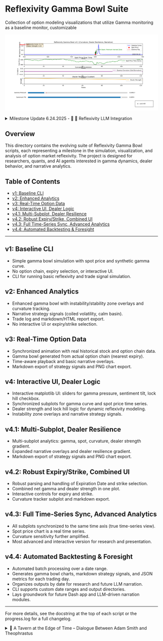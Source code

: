# Reflexivity Gamma Bowl Suite

Collection of option modeling visualizations that utilize Gamma monitoring as a baseline monitor, customizable

![sample](media/gamma_reflexivity_bowl.png)



<details><summary>Milestone Update 6.24.2025 - 🧠 🤔 Reflexivity LLM Integration </summary>

A Dash app can be run with ```python  reflexivity_dash.py``` after ```manifest_utils.py``` has been run *after* ```reflexivity_gamma_bowlv44.py``` allows for a powerful dynamic:

## Quick Start

1. Clone the repo and install requirements.
2. Add your OpenAI API key to a `.env` file.
3. Run the batch processor:
   ```
   python reflexivity_gamma_bowlv44.py --ticker SPY --start 2025-04-24 --end 2025-06-24
   ```
4. Build the manifest:
   ```
   python manifest_utils.py
   ```
5. Launch the Dash app:
   ```
   python reflexivity_dash.py
   ```
6. Click **“💬 Generate Thinker Debate”** to see LLM-powered market commentary!

![sample](media/reflexivity_dash.PNG)

  
</details>

## Overview
This directory contains the evolving suite of Reflexivity Gamma Bowl scripts, each representing a milestone in the simulation, visualization, and analysis of option market reflexivity. The project is designed for researchers, quants, and AI agents interested in gamma dynamics, dealer behavior, and narrative analytics.

## Table of Contents
- [v1: Baseline CLI](#v1-baseline-cli)
- [v2: Enhanced Analytics](#v2-enhanced-analytics)
- [v3: Real-Time Option Data](#v3-real-time-option-data)
- [v4: Interactive UI, Dealer Logic](#v4-interactive-ui-dealer-logic)
- [v4.1: Multi-Subplot, Dealer Resilience](#v41-multi-subplot-dealer-resilience)
- [v4.2: Robust Expiry/Strike, Combined UI](#v42-robust-expirystrike-combined-ui)
- [v4.3: Full Time-Series Sync, Advanced Analytics](#v43-full-time-series-sync-advanced-analytics)
- [v4.4: Automated Backtesting & Foresight](#v44-automated-backtesting--foresight)

---

## v1: Baseline CLI
- Simple gamma bowl simulation with spot price and synthetic gamma curve.
- No option chain, expiry selection, or interactive UI.
- CLI for running basic reflexivity and trade signal simulation.

## v2: Enhanced Analytics
- Enhanced gamma bowl with instability/stability zone overlays and curvature tracking.
- Narrative strategy signals (coiled volatility, calm basin).
- Trade log and markdown/HTML report export.
- No interactive UI or expiry/strike selection.

## v3: Real-Time Option Data
- Synchronized animation with real historical stock and option chain data.
- Gamma bowl generated from actual option chain (nearest expiry).
- Time-aware playback and basic narrative overlays.
- Markdown export of strategy signals and PNG chart export.

## v4: Interactive UI, Dealer Logic
- Interactive matplotlib UI: sliders for gamma pressure, sentiment tilt, lock hill checkbox.
- Synchronized subplots for gamma curve and spot price time series.
- Dealer strength and lock hill logic for dynamic reflexivity modeling.
- Instability zone overlays and narrative strategy signals.

## v4.1: Multi-Subplot, Dealer Resilience
- Multi-subplot analytics: gamma, spot, curvature, dealer strength gradient.
- Expanded narrative overlays and dealer resilience gradient.
- Markdown export of strategy signals and PNG chart export.

## v4.2: Robust Expiry/Strike, Combined UI
- Robust parsing and handling of Expiration Date and strike selection.
- Combined net gamma and dealer strength in one plot.
- Interactive controls for expiry and strike.
- Curvature tracker subplot and markdown export.

## v4.3: Full Time-Series Sync, Advanced Analytics
- All subplots synchronized to the same time axis (true time-series view).
- Spot price chart is a real time series.
- Curvature sensitivity further amplified.
- Most advanced and interactive version for research and presentation.

## v4.4: Automated Backtesting & Foresight
- Automated batch processing over a date range.
- Generates gamma bowl charts, markdown strategy signals, and JSON metrics for each trading day.
- Organizes outputs by date for research and future LLM narration.
- CLI supports custom date ranges and output directories.
- Lays groundwork for future Dash app and LLM-driven narration modules.

---

For more details, see the docstring at the top of each script or the progress.log for a full changelog. 

<details>
<summary>🍻 A Tavern at the Edge of Time – Dialogue Between Adam Smith and Theophrastus</summary>

Adam Smith (raising his tankard):

“In my time, markets were but fields of wheat and wool. Now I see your ‘gamma bowls’—these curvature waves and reflexive pressures. The invisible hand? A dealer now, hedging with precision.”

Theophrastus (smiling, sketching a parabola on a napkin):

“Markets today are living organisms, Adam. Your hand remains, but now it trembles with feedback—sentiment, narrative, central banks whispering in IV slopes. We've merely decoded its tremors.”

Smith (leaning forward):

“Tell me, this dealer strength—he sounds a lot like my butcher and baker, motivated by need, not foresight. But you model him with slope and curvature?”

Theophrastus:

“Exactly! And yet, their aggregate motion builds bowls—reflexive vessels. One tilt, and the marble runs. It's no longer just price we trade… it's anticipation.”

Smith (chuckling):

“And here I thought supply and demand was subtle! You lot are conjuring narrative overlays and calling them ‘calm basins’ and ‘harvest zones.’ You’ve turned economic gravity into art.”

Theophrastus (raising a toast):

“To the new philosophers—not of ethics or metaphysics—but of implied volatility and emergent strategy. May your reflexive scrolls always anticipate the flip!”

Smith:

“Aye. And may the marble never roll off the edge unnoticed.”

  
</details>


